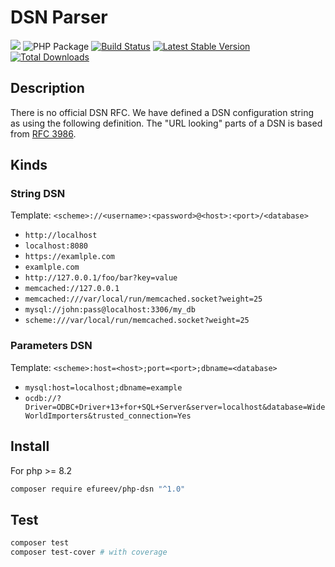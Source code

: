 # DSN Parser

![](https://img.shields.io/badge/8.2|8.3-blue.svg)
![PHP Package](https://github.com/efureev/php-dsn/workflows/PHP%20Package/badge.svg?branch=master)
[![Build Status](https://travis-ci.org/efureev/php-dsn.svg?branch=master)](https://travis-ci.org/efureev/php-dsn)
[![Latest Stable Version](https://poser.pugx.org/efureev/php-dsn/v/stable?format=flat)](https://packagist.org/packages/efureev/php-dsn)
[![Total Downloads](https://poser.pugx.org/efureev/php-dsn/downloads)](https://packagist.org/packages/efureev/php-dsn)

## Description

There is no official DSN RFC. We have defined a DSN configuration string as using the following definition. 
The "URL looking" parts of a DSN is based from [RFC 3986](https://datatracker.ietf.org/doc/html/rfc3986).

## Kinds

### String DSN

Template: `<scheme>://<username>:<password>@<host>:<port>/<database>`

- `http://localhost`
- `localhost:8080`
- `https://examlple.com`
- `examlple.com`
- `http://127.0.0.1/foo/bar?key=value`
- `memcached://127.0.0.1`
- `memcached:///var/local/run/memcached.socket?weight=25`
- `mysql://john:pass@localhost:3306/my_db`
- `scheme:///var/local/run/memcached.socket?weight=25`


### Parameters DSN
Template: `<scheme>:host=<host>;port=<port>;dbname=<database>`

- `mysql:host=localhost;dbname=example`
- `ocdb://?Driver=ODBC+Driver+13+for+SQL+Server&server=localhost&database=WideWorldImporters&trusted_connection=Yes`

## Install

For php >= 8.2

```bash
composer require efureev/php-dsn "^1.0"
```

## Test

```bash
composer test
composer test-cover # with coverage
```

